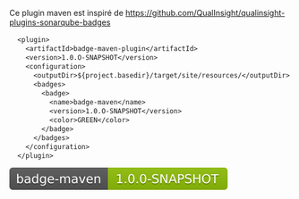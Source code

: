 
Ce plugin maven est inspiré de
https://github.com/QualInsight/qualinsight-plugins-sonarqube-badges

      <plugin>
        <artifactId>badge-maven-plugin</artifactId>
        <version>1.0.O-SNAPSHOT</version>
        <configuration>
          <outputDir>${project.basedir}/target/site/resources/</outputDir>
          <badges>
            <badge>
              <name>badge-maven</name>
              <version>1.0.O-SNAPSHOT</version>
              <color>GREEN</color>
            </badge>
          </badges>
        </configuration>
      </plugin>
![badge-maven.svg](badge-maven.svg)
      

